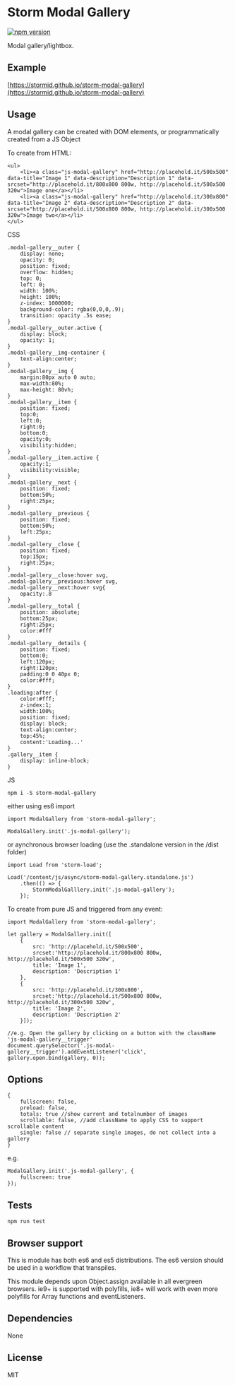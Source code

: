 # Storm Modal Gallery 

[![npm version](https://badge.fury.io/js/storm-modal-gallery.svg)](https://badge.fury.io/js/storm-modal-gallery)

Modal gallery/lightbox.

## Example
[https://stormid.github.io/storm-modal-gallery](https://stormid.github.io/storm-modal-gallery)


## Usage
A modal gallery can be created with DOM elements, or programmatically created from a JS Object

To create from HTML:
```
<ul>
    <li><a class="js-modal-gallery" href="http://placehold.it/500x500" data-title="Image 1" data-description="Description 1" data-srcset="http://placehold.it/800x800 800w, http://placehold.it/500x500 320w">Image one</a></li>
    <li><a class="js-modal-gallery" href="http://placehold.it/300x800" data-title="Image 2" data-description="Description 2" data-srcset="http://placehold.it/500x800 800w, http://placehold.it/300x500 320w">Image two</a></li>
</ul>
```

CSS
```
.modal-gallery__outer {
    display: none;
    opacity: 0;
    position: fixed;
    overflow: hidden;
    top: 0;
    left: 0;
    width: 100%;
    height: 100%;
    z-index: 1000000;
    background-color: rgba(0,0,0,.9);
    transition: opacity .5s ease;
}
.modal-gallery__outer.active {
    display: block;
    opacity: 1;
}
.modal-gallery__img-container {
    text-align:center;
}
.modal-gallery__img {
    margin:80px auto 0 auto;
    max-width:80%;
    max-height: 80vh;
}
.modal-gallery__item {
    position: fixed;
    top:0;
    left:0;
    right:0;
    bottom:0;
    opacity:0;
    visibility:hidden;
}
.modal-gallery__item.active {
    opacity:1;
    visibility:visible;
}
.modal-gallery__next {
    position: fixed;
    bottom:50%;
    right:25px;
}
.modal-gallery__previous {
    position: fixed;
    bottom:50%;
    left:25px;
}
.modal-gallery__close {
    position: fixed;
    top:15px;
    right:25px;
}
.modal-gallery__close:hover svg,
.modal-gallery__previous:hover svg,
.modal-gallery__next:hover svg{
    opacity:.8
}
.modal-gallery__total {
    position: absolute;
    bottom:25px;
    right:25px;
    color:#fff
}
.modal-gallery__details {
    position: fixed;
    bottom:0;
    left:120px;
    right:120px;
    padding:0 0 40px 0;
    color:#fff;
}
.loading:after {
    color:#fff;
    z-index:1;
    width:100%;
    position: fixed;
    display: block;
    text-align:center;
    top:45%;
    content:'Loading...'
}
.gallery__item {
    display: inline-block;
}
```

JS
```
npm i -S storm-modal-gallery
```
either using es6 import
```
import ModalGallery from 'storm-modal-gallery';

ModalGallery.init('.js-modal-gallery');
```
or aynchronous browser loading (use the .standalone version in the /dist folder)
```
import Load from 'storm-load';

Load('/content/js/async/storm-modal-gallery.standalone.js')
    .then(() => {
        StormModalGalllery.init('.js-modal-gallery');
    });
```

To create from pure JS and triggered from any event:
```
import ModalGallery from 'storm-modal-gallery';

let gallery = ModalGallery.init([
    {
        src: 'http://placehold.it/500x500',
        srcset:'http://placehold.it/800x800 800w, http://placehold.it/500x500 320w',
        title: 'Image 1',
        description: 'Description 1'
    },
    {
        src: 'http://placehold.it/300x800',
        srcset:'http://placehold.it/500x800 800w, http://placehold.it/300x500 320w',
        title: 'Image 2',
        description: 'Description 2'
    }]);

//e.g. Open the gallery by clicking on a button with the className 'js-modal-gallery__trigger'
document.querySelector('.js-modal-gallery__trigger').addEventListener('click', gallery.open.bind(gallery, 0));
```



## Options
```
{
    fullscreen: false,
    preload: false,
    totals: true //show current and totalnumber of images
    scrollable: false, //add className to apply CSS to support scrollable content
    single: false // separate single images, do not collect into a gallery
}
```

e.g.
```
ModalGallery.init('.js-modal-gallery', {
    fullscreen: true
});
```

## Tests
```
npm run test
```

## Browser support
This is module has both es6 and es5 distributions. The es6 version should be used in a workflow that transpiles.

This module depends upon Object.assign available in all evergreen browsers. ie9+ is supported with polyfills, ie8+ will work with even more polyfills for Array functions and eventListeners.


## Dependencies
None

## License
MIT